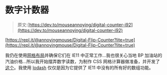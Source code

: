 # 数字计数器

> 原文:[https://dev.to/mouseannoying/digital-counter-i92](https://dev.to/mouseannoying/digital-counter-i92)

[https://repl.it/@annoyingmouse/Digital-Flip-Counter?lite=true](https://repl.it/@annoyingmouse/Digital-Flip-Counter?lite=true)

我仍在使用[网格布局](http://drmsite.blogspot.com/2018/07/getting-ie11-to-play-nicely-with-grid.html)并确保它们在 IE11 中正常工作...我也很关心当地 BP 加油站的汽油价格...所以我开始摆弄数字读数，为制作 CSS 网格计算器做准备，并开发了[这个](https://repl.it/@annoyingmouse/Digital-Counter)。我使用 [lodash](https://lodash.com/docs/4.17.11) 仅仅是因为它提供了 IE11 中没有的所有好的数组功能。